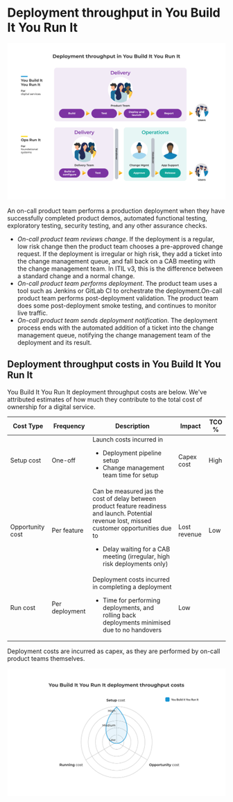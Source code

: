 # Deployment throughput in You Build It You Run It

![](../.gitbook/assets/what-is-you-build-it-you-run-it/you-build-it-you-run-it-deployment-throughput.png)

An on-call product team performs a production deployment when they have successfully completed product demos, automated functional testing, exploratory testing, security testing, and any other assurance checks. 

* *On-call product team reviews change*. If the deployment is a regular, low risk change then the product team chooses a pre-approved change request. If the deployment is irregular or high risk, they add a ticket into the change management queue, and fall back on a CAB meeting with the change management team. In ITIL v3, this is the difference between a standard change and a normal change. 
* *On-call product team performs deployment*. The product team uses a tool such as Jenkins or GitLab CI to orchestrate the deployment.On-call product team performs post-deployment validation. The product team does some post-deployment smoke testing, and continues to monitor live traffic.
* *On-call product team sends deployment notification*. The deployment process ends with the automated addition of a ticket into the change management queue, notifying the change management team of the deployment and its result. 

## Deployment throughput costs in You Build It You Run It

You Build It You Run It deployment throughput costs are below. We've attributed estimates of how much they contribute to the total cost of ownership for a digital service. 

|Cost Type|Frequency|Description|Impact|TCO %|
|---|---|---|---|---|
|Setup cost|One-off|Launch costs incurred in<ul><li>Deployment pipeline setup</li><li>Change management team time for setup</li></ul>|Capex cost|High|
|Opportunity cost|Per feature|Can be measured jas the cost of delay between product feature readiness and launch. Potential revenue lost, missed customer opportunities due to<ul><li>Delay waiting for a CAB meeting (irregular, high risk deployments only)</li></ul>|Lost revenue|Low|
|Run cost|Per deployment|Deployment costs incurred in completing a deployment<ul><li>Time for performing deployments, and rolling back deployments minimised due to no handovers</li></ul>|Low|

Deployment costs are incurred as capex, as they are performed by on-call product teams themselves. 

![](../.gitbook/assets/what-is-you-build-it-you-run-it/you-build-it-you-run-it-deployment-throughput-costs.png)